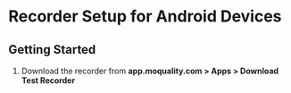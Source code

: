 # Recorder Setup for Android Devices

## Getting Started
1. Download the recorder from **app.moquality.com > Apps > Download Test Recorder**
